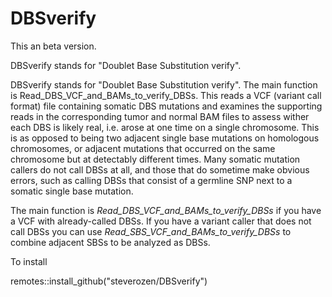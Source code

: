 # DBSverify

This an beta version.

DBSverify stands for "Doublet Base Substitution verify". 


DBSverify stands for "Doublet Base Substitution verify". The
main function is Read_DBS_VCF_and_BAMs_to_verify_DBSs. This
reads a VCF (variant call format) file containing somatic 
DBS mutations and examines the supporting reads in the 
corresponding tumor and normal BAM files to assess wither 
each DBS is likely real, i.e. arose at one time on a single
chromosome. This is as opposed to being two adjacent single 
base mutations on homologous chromosomes, or adjacent 
mutations that occurred on the same chromosome but at 
detectably different times. Many somatic mutation callers do
not call DBSs at all, and those that do sometime make 
obvious errors, such as calling DBSs that consist of a 
germline SNP next to a somatic single base mutation.

The main function is *Read_DBS_VCF_and_BAMs_to_verify_DBSs*
if you have a VCF with already-called DBSs. If you have a variant
caller that does not call DBSs you can use
*Read_SBS_VCF_and_BAMs_to_verify_DBSs* to combine adjacent
SBSs to be analyzed as DBSs.

To install

remotes::install_github("steverozen/DBSverify")

